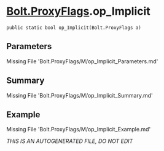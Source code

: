 # [Bolt.ProxyFlags](Types/Bolt.ProxyFlags.md).op_Implicit
`public static bool op_Implicit(Bolt.ProxyFlags a)`
## Parameters
Missing File 'Bolt.ProxyFlags/M/op_Implicit_Parameters.md'
## Summary
Missing File 'Bolt.ProxyFlags/M/op_Implicit_Summary.md'
## Example
Missing File 'Bolt.ProxyFlags/M/op_Implicit_Example.md'

*THIS IS AN AUTOGENERATED FILE, DO NOT EDIT*
